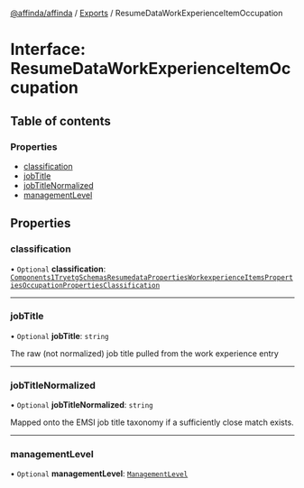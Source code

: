 [@affinda/affinda](../README.md) / [Exports](../modules.md) / ResumeDataWorkExperienceItemOccupation

# Interface: ResumeDataWorkExperienceItemOccupation

## Table of contents

### Properties

- [classification](ResumeDataWorkExperienceItemOccupation.md#classification)
- [jobTitle](ResumeDataWorkExperienceItemOccupation.md#jobtitle)
- [jobTitleNormalized](ResumeDataWorkExperienceItemOccupation.md#jobtitlenormalized)
- [managementLevel](ResumeDataWorkExperienceItemOccupation.md#managementlevel)

## Properties

### classification

• `Optional` **classification**: [`Components1TryetgSchemasResumedataPropertiesWorkexperienceItemsPropertiesOccupationPropertiesClassification`](Components1TryetgSchemasResumedataPropertiesWorkexperienceItemsPropertiesOccupationPropertiesClassification.md)

___

### jobTitle

• `Optional` **jobTitle**: `string`

The raw (not normalized) job title pulled from the work experience entry

___

### jobTitleNormalized

• `Optional` **jobTitleNormalized**: `string`

Mapped onto the EMSI job title taxonomy if a sufficiently close match exists.

___

### managementLevel

• `Optional` **managementLevel**: [`ManagementLevel`](../modules.md#managementlevel)
